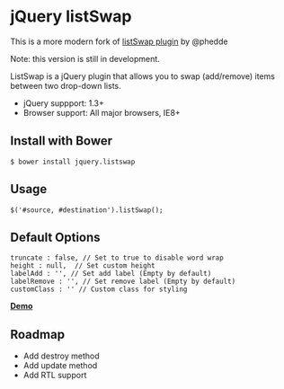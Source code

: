 jQuery listSwap
===============

This is a more modern fork of [listSwap plugin](https://github.com/phedde/listSwap) by @phedde

Note: this version is still in development.

ListSwap is a jQuery plugin that allows you to swap (add/remove) items between two drop-down lists.

- jQuery suppport: 1.3+
- Browser support: All major browsers, IE8+

Install with Bower
------------------
`$ bower install jquery.listswap`

Usage
-----
`$('#source, #destination').listSwap();`

Default Options
---------------
```
truncate : false, // Set to true to disable word wrap
height : null,  // Set custom height
labelAdd : '', // Set add label (Empty by default)
labelRemove : '', // Set remove label (Empty by default)
customClass : '' // Custom class for styling	
```

**[Demo](http://dirim.co/jquery-listswap)**

Roadmap
-------
- Add destroy method
- Add update method
- Add RTL support